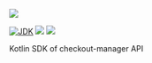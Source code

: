 [![](https://github.com/wutsi/wutsi-mono/actions/workflows/sdk-checkout-manager-master.yml/badge.svg)](https://github.com/wutsi/wutsi-mono/actions/workflows/sdk-checkout-manager-master.yml)

[![JDK](https://img.shields.io/badge/jdk-11-brightgreen.svg)](https://jdk.java.net/11/)
[![](https://img.shields.io/badge/maven-3.6-brightgreen.svg)](https://maven.apache.org/download.cgi)
![](https://img.shields.io/badge/language-kotlin-blue.svg)

Kotlin SDK of checkout-manager API

